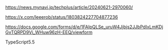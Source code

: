 https://news.mynavi.jp/techplus/article/20240621-2970060/

https://x.com/leeerob/status/1803824227704877236

https://docs.google.com/forms/d/e/1FAIpQLSe_uruW4Jjbjs2JJbPdIxLmKDjGvTQRPD9Vi_WHuw96zH-EEQ/viewform


TypeScript5.5